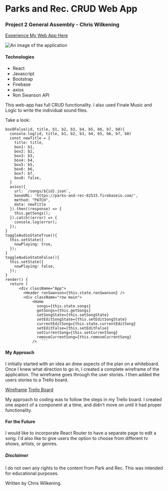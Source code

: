 # Parks and Rec. CRUD Web App

### Project 2 General Assembly - Chris Wilkening

[Experience My Web App Here](https://build-pdbedvjxzo.now.sh)

![An image of the application](http://i.imgur.com/nrpFkYJ.png)

#### Technologies


- React
- Javascript
- Bootstrap
- Firebase
- axios
- Ron Swanson API

This web-app has full CRUD functionality. I also used Finale Music and Logic to write the individual sound files.

Take a look:

    box8False(id, title, b1, b2, b3, b4, b5, b6, b7, b8){
      console.log(id, title, b1, b2, b3, b4, b5, b6, b7, b8)
      const newTitle = {
        title: title,
        box1: b1,
        box2: b2,
        box3: b3,
        box4: b4,
        box5: b5,
        box6: b6,
        box7: b7,
        box8: false,
      }
      axios({
        url: `/songs/${id}.json`,
        baseURL: 'https://parks-and-rec-82533.firebaseio.com/',
        method: "PATCH",
        data: newTitle
      }).then((response) => {
        this.getSongs();
      }).catch((error) => {
        console.log(error);
      });
    }  
    toggleAudioStateTrue(){
      this.setState({
        nowPlaying: true,
      });
    }
    toggleAudioStateFalse(){
      this.setState({
        nowPlaying: false,
      });
    }  
    render() {
      return (
          <div className="App">
            <Header ronSwanson={this.state.ronSwanson} />
            <div className="row main">
                <Home
                  songs={this.state.songs}
                  getSongs={this.getSongs}
                  setSongState={this.setSongState}
                  setEditSongState={this.setEditSongState}
                  currentEditSong={this.state.currentEditSong}
                  setEditFalse={this.setEditFalse}
                  setCurrentSong={this.setCurrentSong}
                  removeCurrentSong={this.removeCurrentSong}
                />  ```

#### My Approach

I initially started with an idea an drew aspects of the plan on a whiteboard. Once I knew what direction to go in, I created a complete wireframe of the application. The wireframe goes through the user stories. I then added the users stories to a Trello board.

[Wireframe](https://drive.google.com/drive/folders/0ByyiNgER-zrMU2ZLWC15eExRc0k?usp=sharing) 
[Trello Board](https://trello.com/b/02S9WJqv/parks-and-rec)

My approach to coding was to follow the steps in my Trello board. I created one aspect of a component at a time, and didn't move on until it had proper functionality.

#### For the Future

I would like to incorporate React Router to have a separate page to edit a song. I'd also like to give users the option to choose from different tv shows, artists, or genres. 

##### Disclaimer
I do not own any rights to the content from Park and Rec. This was intended for educational purposes.

Written by Chris Wilkening.
